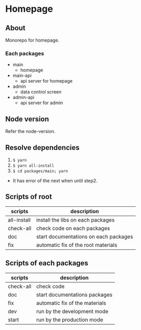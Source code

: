 # Homepage

## About
Monorepo for homepage.

### Each packages
- main
  - homepage
- main-api
  - api server for homepage
- admin
  - data control screen
- admin-api
  - api server for admin

## Node version
Refer the node-version.

## Resolve dependencies
1. `$ yarn`
2. `$ yarn all-install`
3. `$ cd packages/main; yarn`
  - It has error of the next when until step2.

## Scripts of root
| scripts | description |
| --- | --- |
| all-install | install the libs on each packages |
| check-all | check code on each packages |
| doc | start documentations on each packages |
| fix | automatic fix of the root materials |

## Scripts of each packages
| scripts | description |
| --- | --- |
| check-all | check code |
| doc | start documentations packages |
| fix | automatic fix of the materials |
| dev | run by the development mode |
| start | run by the production mode |

